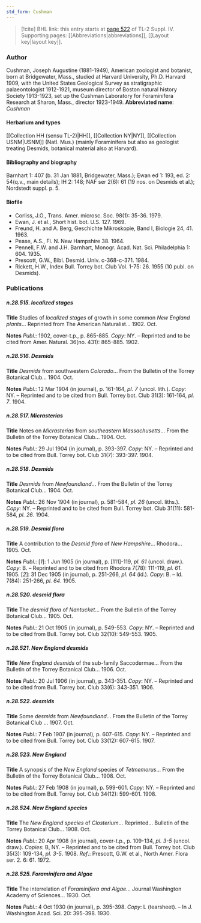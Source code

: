 ```yaml
---
std_form: Cushman
---
```


> [!cite] BHL link: this entry starts at [page 522](https://www.biodiversitylibrary.org/page/33266199) of TL-2 Suppl. IV.
> Supporting pages: [[Abbreviations|abbreviations]], [[Layout key|layout key]].

### Author

Cushman, Joseph Augustine (1881-1949), American zoologist and botanist, born at Bridgewater, Mass., studied at Harvard University, Ph.D. Harvard 1909, with the United States Geological Survey as stratigraphic palaeontologist 1912-1921, museum director of Boston natural history Society 1913-1923, set up the Cushman Laboratory for Foraminifera Research at Sharon, Mass., director 1923-1949. 
**Abbreviated name**: *Cushman*

#### Herbarium and types

[[Collection HH (sensu TL-2)|HH]], [[Collection NY|NY]], [[Collection USNM|USNM]] (Natl. Mus.) (mainly Foraminifera but also as geologist treating Desmids, botanical material also at Harvard).

#### Bibliography and biography

Barnhart 1: 407 (b. 31 Jan 1881, Bridgewater, Mass.); Ewan ed 1: 193, ed. 2: 54(q.v., main details); IH 2: 148; NAF ser 2(6): 61 (19 nos. on Desmids et al.); Nordstedt suppl. p. 5.

#### Biofile

- Corliss, J.O., Trans. Amer. microsc. Soc. 98(1): 35-36. 1979.
- Ewan, J. et al., Short hist. bot. U.S. 127. 1969.
- Freund, H. and A. Berg, Geschichte Mikroskopie, Band I, Biologie 24, 41. 1963.
- Pease, A.S., Fl. N. New Hampshire 38. 1964.
- Pennell, F.W. and J.H. Barnhart, Monogr. Acad. Nat. Sci. Philadelphia 1: 604. 1935.
- Prescott, G.W., Bibl. Desmid. Univ. c-368-c-371. 1984.
- Rickett, H.W., Index Bull. Torrey bot. Club Vol. 1-75: 26. 1955 (10 publ. on Desmids).

### Publications

##### n.28.515. localized stages

**Title**
Studies of *localized stages* of growth in some common *New England plants*... Reprinted from The American Naturalist... 1902. Oct.

**Notes**
*Publ*.: 1902, cover-t.p., p. 865-885. *Copy*: NY. – Reprinted and to be cited from Amer. Natural. 36(no. 431): 865-885. 1902.

##### n.28.516. Desmids

**Title**
*Desmids* from southwestern *Colorado*... From the Bulletin of the Torrey Botanical Club... 1904. Oct.

**Notes**
*Publ*.: 12 Mar 1904 (in journal), p. 161-164, *pl. 7* (uncol. lith.). *Copy*: NY. – Reprinted and to be cited from Bull. Torrey bot. Club 31(3): 161-164, *pl. 7*. 1904.

##### n.28.517. Micrasterias

**Title**
Notes on *Micrasterias* from *southeastern Massachusetts*... From the Bulletin of the Torrey Botanical Club... 1904. Oct.

**Notes**
*Publ*.: 29 Jul 1904 (in journal), p. 393-397. *Copy*: NY. – Reprinted and to be cited from Bull. Torrey bot. Club 31(7): 393-397. 1904.

##### n.28.518. Desmids

**Title**
*Desmids* from *Newfoundland*... From the Bulletin of the Torrey Botanical Club... 1904. Oct.

**Notes**
*Publ*.: 26 Nov 1904 (in journal), p. 581-584, *pl. 26* (uncol. liths.). *Copy*: NY. – Reprinted and to be cited from Bull. Torrey bot. Club 31(11): 581-584, *pl. 26*. 1904.

##### n.28.519. Desmid flora

**Title**
A contribution to the *Desmid flora* of *New Hampshire*... Rhodora... 1905. Oct.

**Notes**
*Publ*.: \[*1*\]: 1 Jun 1905 (in journal), p. \[111\]-119, *pl. 61* (uncol. draw.). *Copy*: B. – Reprinted and to be cited from Rhodora 7(78): 111-119, *pl. 61*. 1905.
\[*2*\]: 31 Dec 1905 (in journal), p. 251-266, *pl. 64* (id.). *Copy*: B. – Id. 7(84): 251-266, *pl. 64*. 1905.

##### n.28.520. desmid flora

**Title**
The *desmid flora* of *Nantucket*... From the Bulletin of the Torrey Botanical Club... 1905. Oct.

**Notes**
*Publ*.: 21 Oct 1905 (in journal), p. 549-553. *Copy*: NY. – Reprinted and to be cited from Bull. Torrey bot. Club 32(10): 549-553. 1905.

##### n.28.521. New England desmids

**Title**
*New England desmids* of the sub-family Saccodermae... From the Bulletin of the Torrey Botanical Club... 1906. Oct.

**Notes**
*Publ*.: 20 Jul 1906 (in journal), p. 343-351. *Copy*: NY. – Reprinted and to be cited from Bull. Torrey bot. Club 33(6): 343-351. 1906.

##### n.28.522. desmids

**Title**
Some *desmids* from *Newfoundland*... From the Bulletin of the Torrey Botanical Club ... 1907. Oct.

**Notes**
*Publ*.: 7 Feb 1907 (in journal), p. 607-615. *Copy*: NY. – Reprinted and to be cited from Bull. Torrey bot. Club 33(12): 607-615. 1907.

##### n.28.523. New England

**Title**
A synopsis of the *New England* species of *Tetmemorus*... From the Bulletin of the Torrey Botanical Club... 1908. Oct.

**Notes**
*Publ*.: 27 Feb 1908 (in journal), p. 599-601. *Copy*: NY. – Reprinted and to be cited from Bull. Torrey bot. Club 34(12): 599-601. 1908.

##### n.28.524. New England species

**Title**
The *New England species* of *Closterium*... Reprinted... Bulletin of the Torrey Botanical Club... 1908. Oct.

**Notes**
*Publ*.: 20 Apr 1908 (in journal), cover-t.p., p. 109-134, *pl. 3-5* (uncol. draw.). *Copies*: B, NY. – Reprinted and to be cited from Bull. Torrey bot. Club 35(3): 109-134, *pl. 3-5*. 1908.
*Ref*.: Prescott, G.W. et al., North Amer. Flora ser. 2. 6: 61. 1972.

##### n.28.525. Foraminifera and Algae

**Title**
The interrelation of *Foraminifera and Algae*... Journal Washington Academy of Sciences... 1930. Oct.

**Notes**
*Publ*.: 4 Oct 1930 (in journal), p. 395-398. *Copy*: L (tearsheet). – In J. Washington Acad. Sci. 20: 395-398. 1930.

